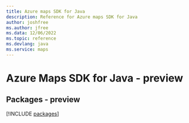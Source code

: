 ```yaml
---
title: Azure maps SDK for Java
description: Reference for Azure maps SDK for Java
author: joshfree
ms.author: jfree
ms.data: 12/06/2022
ms.topic: reference
ms.devlang: java
ms.service: maps
---
```

# Azure Maps SDK for Java - preview
## Packages - preview
[!INCLUDE [packages](maps-index.md)]